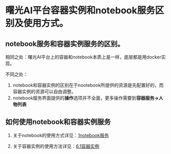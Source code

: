 # 曙光AI平台容器实例和notebook服务区别及使用方式。 
## notebook服务和容器实例服务的区别。  

相同之处：曙光AI平台上的容器和notebook本质上是一样，底层都是用docker实现。

不同之处：
1. notebook和容器实例的区别在于nootebook所提供的资源是先配置好的，而容器实例的资源可以自由调整。
2. notebook服务界面提供的**操作**选项并不全面，更多操作需要到**容器服务->人物列表**

## 如何使用notebook和容器实例服务
1. 关于notebook的使用方式详见：[1notebook服务](docs/tutorial/SothisAI/UsePlatform.md#1notebook服务)

2. 关于容器实例的使用方法详见：[6.1容器实例](../../tutorial/SothisAI/UsePlatform.md#61容器实例)
